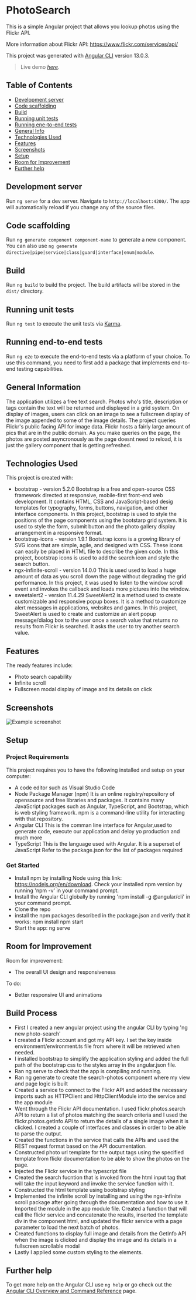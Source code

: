 # PhotoSearch

This is a simple Angular project that allows you lookup photos using the Flickr API.

More information about Flickr API: https://www.flickr.com/services/api/

This project was generated with [Angular CLI](https://github.com/angular/angular-cli) version 13.0.3. 


> Live demo [_here_](https://www.example.com).

## Table of Contents
* [Development server](#development-server)
* [Code scaffolding](#code-scaffolding)
* [Build](#build)
* [Running unit tests](#running-unit-tests)
* [Running ene-to-end tests](#running-end-to-end-tests)
* [General Info](#general-information)
* [Technologies Used](#technologies-used)
* [Features](#features)
* [Screenshots](#screenshots)
* [Setup](#setup)
* [Room for Improvement](#room-for-improvement)
* [Further help](#further-help)


## Development server

Run `ng serve` for a dev server. Navigate to `http://localhost:4200/`. The app will automatically reload if you change any of the source files.

## Code scaffolding

Run `ng generate component component-name` to generate a new component. You can also use `ng generate directive|pipe|service|class|guard|interface|enum|module`.

## Build

Run `ng build` to build the project. The build artifacts will be stored in the `dist/` directory.

## Running unit tests

Run `ng test` to execute the unit tests via [Karma](https://karma-runner.github.io).

## Running end-to-end tests

Run `ng e2e` to execute the end-to-end tests via a platform of your choice. To use this command, you need to first add a package that implements end-to-end testing capabilities.

## General Information

The application utilizes a free text search. Photos who's title, description or tags contain the text will be returned and displayed in a grid system. On display of images, users can click on an image to see a fullscreen display of the image appended to some of the image details.
The project queries Flickr's public facing API for image data. Flickr hosts a fairly large amount of pics that are in the public domain. As you make queries on the page, the photos are posted asyncronously as the page doesnt need to reload, it is just the gallery component that is getting refreshed.

## Technologies Used

This project is created with:
- bootstrap - version 5.2.0
    Bootstrap is a free and open-source CSS framework directed at responsive, mobile-first front-end web development. It contains HTML, CSS and JavaScript-based desig templates for typography, forms, buttons, navigation, and other interface components.
    In this project, bootstrap is used to style the positions of the page components using the bootstarp grid system. It is used to style the form, submit button and the photo gallery display arrangement in a responsive format. 
- bootstrap-icons - version 1.9.1
    Bootstrap icons is a growing library of SVG icons that are simple, agile, and designed with CSS. These icons can easily be placed in HTML file to describe the given code.
    In this project, bootstrap icons is used to add the search icon and style the search button. 
- ngx-infinite-scroll - version 14.0.0
    This is used used to load a huge amount of data as you scroll down the page without degrading the grid performance. 
    In this project, it was used to listen to the window scroll event and invokes the callback and loads more pictures into the window. 
- sweetalert2 - version 11.4.29
    SweetAlert2 is a method used to create customizable and responsive popup boxes. It is a method to customize alert messages in applications, websites and games.
    In this project, SweetAlert is used to create and customize an alert popup message/dialog box to the user once a search value that returns no results from Flickr is searched. It asks the user to try another search value.

## Features

The ready features include:
- Photo search capability
- Infinite scroll
- Fullscreen modal display of image and its details on click

## Screenshots

![Example screenshot](assets/images/image1.png)

## Setup

### Project Requirements 
This project requires you to have the following installed and setup on your computer:
- A code editor such as Visual Studio Code
- Node Package Manager (npm) 
    It is an online registry/repository of opensource and free libraries and packages. It contains many JavaScript packages such as Angular, TypeScript, and Bootstrap, which is  web styling framework. npm is a command-line utility for interacting with that repository.
- Angular CLI
    This is the comman line interface for Angular,used to generate code, execute our application and deloy yo production and much more
- TypeScript 
    This is the language used with Angular. It is a superset of JavaScript
Refer to the package.json for the list of packages required

### Get Started
-  Install npm by installing Node using this link: https://nodejs.org/en/download. Check your installed npm version by running 'npm -v' in your command prompt.
- Install the Angular CLI globally by running 'npm install -g @angular/cli' in your command prompt.
- Clone the repo
- install the npm packages described in the package.json and verify that it works:
    npm install
    npm start 
- Start the app:
    ng serve

## Room for Improvement

Room for improvement:
- The overall UI design and responsiveness

To do:
- Better responsive UI and animations

## Build Process

- First I created a new angular project using the angular CLI by typing 'ng new photo-search'
- I created a Flickr account and got my API key. I set the key inside environment/environment.ts file from where it will be retrieved when needed.
- I installed bootstrap to simplify the application styling and added the full path of the bootstrap css to the styles array in the angular.json file.
- Ran ng serve to check that the app is compiling and running.
- Ran ng generate to create the search-photos component where my view and page logic is built
- Created a service to connect to the Flickr API and added the necessary imports such as HTTPClient and HttpClientModule into the service and the app module
- Went through the Flickr API documentation. I used flickr.photos.search API to return a list of photos matching the search criteria and I used the flickr.photos.getInfo API to return the details of a single image when it is clicked. I created a couple of interfaces and classes in order to be able to parse the output.
- Created the functions in the service that calls the APIs and used the REST request format based on the API documentation.
- Constructed photo url template for the output tags using the specified template from flickr documentation to be able to show the photos on the page.
- Injected the Flickr service in the typescript file
- Created the search fucntion that is invoked from the html input tag that will take the input keyword and invoke the service function with it.
- Constructed the html template using bootstrap styling
- Implemented the infinite scroll by installing and using the ngx-infinite scroll package after going through the documentation and how to use it. Imported the module in the app module file. Created a function that will call the flickr service and concatenate the results, inserted the template div in the component html, and updated the flickr service with a page parameter to load the next batch of photos. 
- Created functions to display full image and details from the GetInfo API when the image is clicked and display the image and its details in a fullscreen scrollable modal
- Lastly I applied some custom styling to the elements.

## Further help

To get more help on the Angular CLI use `ng help` or go check out the [Angular CLI Overview and Command Reference](https://angular.io/cli) page.
